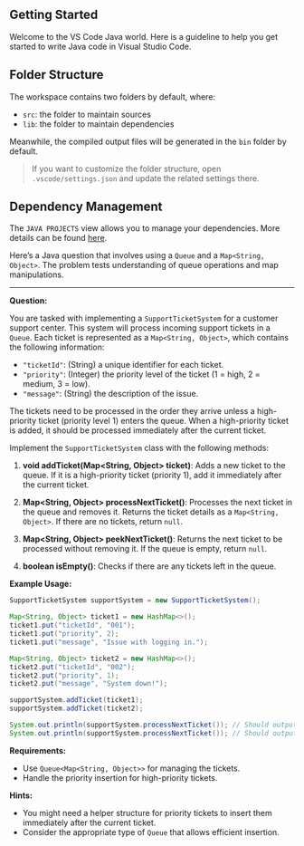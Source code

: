 ## Getting Started

Welcome to the VS Code Java world. Here is a guideline to help you get started to write Java code in Visual Studio Code.

## Folder Structure

The workspace contains two folders by default, where:

- `src`: the folder to maintain sources
- `lib`: the folder to maintain dependencies

Meanwhile, the compiled output files will be generated in the `bin` folder by default.

> If you want to customize the folder structure, open `.vscode/settings.json` and update the related settings there.

## Dependency Management

The `JAVA PROJECTS` view allows you to manage your dependencies. More details can be found [here](https://github.com/microsoft/vscode-java-dependency#manage-dependencies).

Here’s a Java question that involves using a `Queue` and a `Map<String, Object>`. The problem tests understanding of queue operations and map manipulations.

---

**Question:** 

You are tasked with implementing a `SupportTicketSystem` for a customer support center. This system will process incoming support tickets in a `Queue`. Each ticket is represented as a `Map<String, Object>`, which contains the following information:

- `"ticketId"`: (String) a unique identifier for each ticket.
- `"priority"`: (Integer) the priority level of the ticket (1 = high, 2 = medium, 3 = low).
- `"message"`: (String) the description of the issue.
  
The tickets need to be processed in the order they arrive unless a high-priority ticket (priority level 1) enters the queue. When a high-priority ticket is added, it should be processed immediately after the current ticket.

Implement the `SupportTicketSystem` class with the following methods:

1. **void addTicket(Map<String, Object> ticket)**: Adds a new ticket to the queue. If it is a high-priority ticket (priority 1), add it immediately after the current ticket.
  
2. **Map<String, Object> processNextTicket()**: Processes the next ticket in the queue and removes it. Returns the ticket details as a `Map<String, Object>`. If there are no tickets, return `null`.

3. **Map<String, Object> peekNextTicket()**: Returns the next ticket to be processed without removing it. If the queue is empty, return `null`.

4. **boolean isEmpty()**: Checks if there are any tickets left in the queue.

**Example Usage:**

```java
SupportTicketSystem supportSystem = new SupportTicketSystem();

Map<String, Object> ticket1 = new HashMap<>();
ticket1.put("ticketId", "001");
ticket1.put("priority", 2);
ticket1.put("message", "Issue with logging in.");

Map<String, Object> ticket2 = new HashMap<>();
ticket2.put("ticketId", "002");
ticket2.put("priority", 1);
ticket2.put("message", "System down!");

supportSystem.addTicket(ticket1);
supportSystem.addTicket(ticket2);

System.out.println(supportSystem.processNextTicket()); // Should output ticket1 details
System.out.println(supportSystem.processNextTicket()); // Should output ticket2 details
```

**Requirements:**
- Use `Queue<Map<String, Object>>` for managing the tickets.
- Handle the priority insertion for high-priority tickets.
  
**Hints:**
- You might need a helper structure for priority tickets to insert them immediately after the current ticket.
- Consider the appropriate type of `Queue` that allows efficient insertion.
